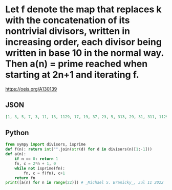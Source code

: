 # Let f denote the map that replaces k with the concatenation of its nontrivial divisors, written in increasing order, each divisor being written in base 10 in the normal way\. Then a\(n\) \= prime reached when starting at 2n\+1 and iterating f\.
https://oeis.org/A130139
## JSON
```JSON
[1, 3, 5, 7, 3, 11, 13, 1129, 17, 19, 37, 23, 5, 313, 29, 31, 311, 1129, 37, 313, 41, 43]
```
## Python
```Python
from sympy import divisors, isprime
def f(n): return int("".join(str(d) for d in divisors(n)[1:-1]))
def a(n):
    if n == 0: return 1
    fn, c = 2*n + 1, 0
    while not isprime(fn):
        fn, c = f(fn), c+1
    return fn
print([a(n) for n in range(22)]) # _Michael S. Branicky_, Jul 11 2022
```
